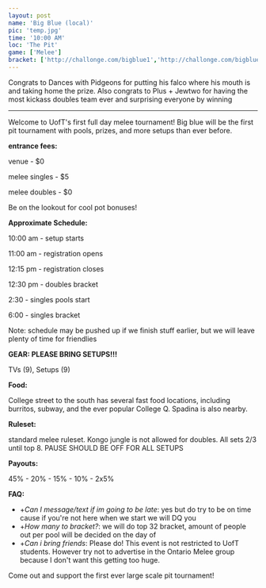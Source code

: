 ```yaml
---
layout: post
name: 'Big Blue (local)'
pic: 'temp.jpg'
time: '10:00 AM'
loc: 'The Pit'
game: ['Melee']
bracket: ['http://challonge.com/bigblue1','http://challonge.com/bigblue2']
---
```


Congrats to Dances with Pidgeons for putting his falco where his mouth is and taking home the prize.
Also congrats to Plus + Jewtwo for having the most kickass doubles team ever and surprising everyone by winning

<hr />

Welcome to UofT's first full day melee tournament!
Big blue will be the first pit tournament with pools, prizes, and more setups than ever before. 

**entrance fees:**

venue - $0

melee singles - $5

melee doubles - $0

Be on the lookout for cool pot bonuses!

**Approximate Schedule:**

10:00 am - setup starts

11:00 am - registration opens

12:15 pm - registration closes

12:30 pm - doubles bracket

2:30 - singles pools start 

6:00 - singles bracket 

Note: schedule may be pushed up if we finish stuff earlier, but we will leave plenty of time for friendlies

**GEAR: PLEASE BRING SETUPS!!!**

TVs (9), Setups (9)

**Food:**

College street to the south has several fast food locations, including burritos, subway, and the ever popular College Q. Spadina is also nearby.

**Ruleset:**

standard melee ruleset. Kongo jungle is not allowed for doubles. All sets 2/3 until top 8. PAUSE SHOULD BE OFF FOR ALL SETUPS

**Payouts:**

45% - 20% - 15% - 10% - 2x5%

**FAQ:**

 - +*Can I message/text if im going to be late*: yes but do try to be on time cause if you're not here when we start we will DQ you
 - +*How many to bracket?*: we will do top 32 bracket, amount of people out per pool will be decided on the day of
 - +*Can i bring friends*: Please do! This event is not restricted to UofT students. However try not to advertise in the Ontario Melee group because I don't want this getting too huge.

Come out and support the first ever large scale pit tournament! 
